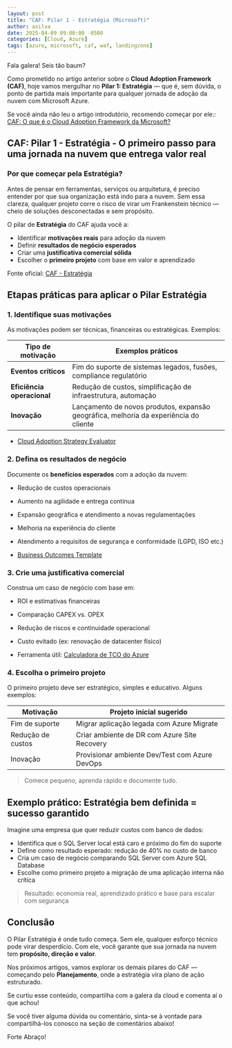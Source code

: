 ```yaml
---
layout: post
title: "CAF: Pilar 1 - Estratégia (Microsoft)"
author: asilva
date: 2025-04-09 09:00:00 -0500
categories: [Cloud, Azure]
tags: [azure, microsoft, caf, waf, landingzone]
---
```


Fala galera! Seis tão baum?

Como prometido no artigo anterior sobre o **Cloud Adoption Framework (CAF)**, hoje vamos mergulhar no **Pilar 1: Estratégia** — que é, sem dúvida, o ponto de partida mais importante para qualquer jornada de adoção da nuvem com Microsoft Azure.

Se você ainda não leu o artigo introdutório, recomendo começar por ele:: <a href="https://unicast.com.br/posts/caf-o-que-e-o-cloud-adoption-framework-da-microsoft/" target="_blank">CAF: O que é o Cloud Adoption Framework da Microsoft?</a>

## **CAF: Pilar 1 - Estratégia - O primeiro passo para uma jornada na nuvem que entrega valor real** 

### **Por que começar pela Estratégia?**

Antes de pensar em ferramentas, serviços ou arquitetura, é preciso entender por que sua organização está indo para a nuvem. Sem essa clareza, qualquer projeto corre o risco de virar um Frankenstein técnico — cheio de soluções desconectadas e sem propósito.

O pilar de **Estratégia** do CAF ajuda você a:

- Identificar **motivações reais** para adoção da nuvem
- Definir **resultados de negócio esperados**
- Criar uma **justificativa comercial sólida**
- Escolher o **primeiro projeto** com base em valor e aprendizado

Fonte oficial: [CAF - Estratégia](https://learn.microsoft.com/pt-br/azure/cloud-adoption-framework/strategy/)

## **Etapas práticas para aplicar o Pilar Estratégia**

### **1. Identifique suas motivações**

As motivações podem ser técnicas, financeiras ou estratégicas. Exemplos:

| Tipo de motivação          | Exemplos práticos                                                                     |
|----------------------------|---------------------------------------------------------------------------------------|
| **Eventos críticos**       | Fim do suporte de sistemas legados, fusões, compliance regulatório                    |
| **Eficiência operacional** | Redução de custos, simplificação de infraestrutura, automação                         |
| **Inovação**               | Lançamento de novos produtos, expansão geográfica, melhoria da experiência do cliente |

- [Cloud Adoption Strategy Evaluator](https://learn.microsoft.com/en-us/assessments/cloud-adoption-strategy-evaluator/)

### **2. Defina os resultados de negócio**

Documente os **benefícios esperados** com a adoção da nuvem:

- Redução de custos operacionais
- Aumento na agilidade e entrega contínua
- Expansão geográfica e atendimento a novas regulamentações
- Melhoria na experiência do cliente
- Atendimento a requisitos de segurança e conformidade (LGPD, ISO etc.)

- [Business Outcomes Template](https://learn.microsoft.com/en-us/azure/cloud-adoption-framework/strategy/business-outcomes/)

### **3. Crie uma justificativa comercial**

Construa um caso de negócio com base em:

- ROI e estimativas financeiras
- Comparação CAPEX vs. OPEX
- Redução de riscos e continuidade operacional
- Custo evitado (ex: renovação de datacenter físico)

- Ferramenta útil: [Calculadora de TCO do Azure](https://azure.microsoft.com/pt-br/pricing/tco/calculator/)

### **4. Escolha o primeiro projeto**

O primeiro projeto deve ser estratégico, simples e educativo. Alguns exemplos:

| Motivação                | Projeto inicial sugerido                       |
|--------------------------|------------------------------------------------|
| Fim de suporte           | Migrar aplicação legada com Azure Migrate      |
| Redução de custos        | Criar ambiente de DR com Azure Site Recovery   |
| Inovação                 | Provisionar ambiente Dev/Test com Azure DevOps |

> Comece pequeno, aprenda rápido e documente tudo.

## **Exemplo prático: Estratégia bem definida = sucesso garantido**

Imagine uma empresa que quer reduzir custos com banco de dados:

- Identifica que o SQL Server local está caro e próximo do fim do suporte
- Define como resultado esperado: redução de 40% no custo de banco
- Cria um caso de negócio comparando SQL Server com Azure SQL Database
- Escolhe como primeiro projeto a migração de uma aplicação interna não crítica

> Resultado: economia real, aprendizado prático e base para escalar com segurança

## **Conclusão**

O Pilar Estratégia é onde tudo começa. Sem ele, qualquer esforço técnico pode virar desperdício. Com ele, você garante que sua jornada na nuvem tem **propósito, direção e valor**.

Nos próximos artigos, vamos explorar os demais pilares do CAF — começando pelo **Planejamento**, onde a estratégia vira plano de ação estruturado.

Se curtiu esse conteúdo, compartilha com a galera da cloud e comenta aí o que achou!

Se você tiver alguma dúvida ou comentário, sinta-se à vontade para compartilhá-los conosco na seção de comentários abaixo!

Forte Abraço!
